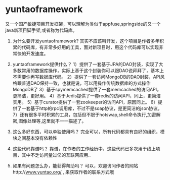yuntaoframework
===============
又一个国产敏捷项目开发框架，可以理解为类似于appfuse,springside的又一个java新项目脚手架,或者称为代码库。

1. 为什么要开发yuntaoframework?
其实不应该叫开发，这个项目是作者多年积累的代码库，有非常多好用的工具，面对新项目时，用这个代码库可以实现非常快的开发速度。

2. yuntaoframework提供什么？
  1）提供了一套基于JPA的DAO封装，实现了大多数常用的数据库操作，实际上基于这个封装你可以跟DAO说拜拜了，基本上不需要你再写数据库代码。
  2）提供了一套访问MongoDB的DAO封装，API风格跟普通DAO保持一致，也就是说，可以用操作传统数据库的方式操作MongoDB了
  3）基于spymemcached提供了一套memcached的访问API，更简洁，更好用。
  4）基于Jedis提供了一套redis的访问API，同上，更简洁实用。
  5）基于curator提供了一套zookeeper的访问API，原因同上。
  6）提供了一套基于http的rpc调用库，不过不是soap协议，是更简洁的json协议。
  7）还有很多平时积累的工具，包括但不限于hotswap,shell命令执行,加密解密,图像处理等,这里就不一一描述了。
  
3. 这么多好东西，可以单独使用吗？
完全可以，所有代码都具有良好的组织，模块之间基本没有依赖性

4. 这些代码靠谱吗？
靠谱，在作者的工作经历中，这些代码已多次用于线上项目，其中不乏访问量过亿的互联网应用..

5. 如果有问题怎么办，能获得帮助吗？
可以，欢迎访问作者的网站http://www.yuntao.org/ , 来获取作者的联系方式哦
